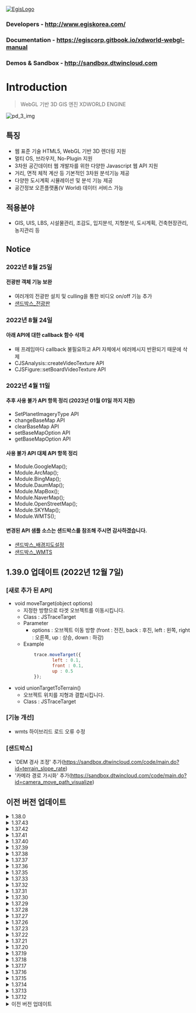 [![EgisLogo](https://user-images.githubusercontent.com/82925313/160987075-ce7eada9-91ca-4b72-beb6-396e142f90a2.png)](http://www.egiskorea.com/)
### Developers  -  http://www.egiskorea.com/

### Documentation  - https://egiscorp.gitbook.io/xdworld-webgl-manual

### Demos & Sandbox  -  http://sandbox.dtwincloud.com

# Introduction
> WebGL 기반 3D GIS 엔진 XDWORLD ENGINE

![pd_3_img](https://user-images.githubusercontent.com/82925313/160986727-f473c308-7881-4342-8c08-e31566d93a3b.png)

## 특징
 * 웹 표준 기술 HTML5, WebGL 기반 3D 렌더링 지원
 * 멀티 OS, 브라우저, No-Plugin 지원
 * 3차원 공간데이터 웹 개발자를 위한 다양한 Javascript 웹 API 지원
 * 거리, 면적 체적 계산 등 기본적인 3차원 분석기능 제공
 * 다양한 도시계획 시뮬레이션 및 분석 기능 제공
 * 공간정보 오픈플랫폼(V World) 데이터 서비스 가능

## 적용분야
 * GIS, UIS, LBS, 시설물관리, 조감도, 입지분석, 지형분석, 도시계획, 건축현장관리, 농지관리 등

## Notice
### 2022년 8월 25일
#### 전광판 객체 기능 보완
 * 여러개의 전광판 설치 및 culling을 통한 비디오 on/off 기능 추가
 * [샌드박스\_전광판](http://sandbox.dtwincloud.com/code/main.do?id=object_ledboard)

### 2022년 8월 24일
#### 아래 API에 대한 callback 함수 삭제
 * 매 프레임마다 callback 불필요하고 API 자체에서 에러메시지 반환되기 때문에 삭제
 * CJSAnalysis::createVideoTexture API
 * CJSFigure::setBoardVideoTexture API

### 2022년 4월 11일
#### 추후 사용 불가 API 항목 정리 (2023년 01월 01일 까지 지원)
 * SetPlanetImageryType API 
 * changeBaseMap API
 * clearBaseMap API
 * setBaseMapOption API
 * getBaseMapOption API

#### 사용 불가 API 대체 API 항목 정리
 * Module.GoogleMap();
 * Module.ArcMap();
 * Module.BingMap();
 * Module.DaumMap();
 * Module.MapBox();
 * Module.NaverMap();
 * Module.OpenStreetMap();
 * Module.SKYMap();
 * Module.WMTS();

#### 변경된 API 샘플 소스는 샌드박스를 참조해 주시면 감사하겠습니다.
 * [샌드박스\_배경지도설정](http://sandbox.dtwincloud.com/code/main.do?id=layer_basemap)
 * [샌드박스\_WMTS](http://sandbox.dtwincloud.com/code/main.do?id=layer_wmts)

## 1.39.0 업데이트 (2022년 12월 7일)
### [새로 추가 된 API]
* void moveTarget(object options)
  * 지정한 방향으로 타겟 오브젝트를 이동시킵니다.
  * Class : JSTraceTarget
  * Parameter
      * options : 오브젝트 이동 방향 (front : 전진, back : 후진, left : 왼쪽, right : 오른쪽, up : 상승, down : 하강)
  * Example
      ``` javascript
          trace.moveTarget({
                 left : 0.1,
                 front : 0.1,
                 up : 0.5
          });
      ``` 
* void unionTargetToTerrain()
  * 오브젝트 위치를 지형과 결합시킵니다. 
  * Class : JSTraceTarget
  
### [기능 개선]
* wmts 하이브리드 로드 오류 수정

### [샌드박스]
* 'DEM 경사 조정' 추가(https://sandbox.dtwincloud.com/code/main.do?id=terrain_slope_rate)
* '카메라 경로 가시화' 추가(https://sandbox.dtwincloud.com/code/main.do?id=camera_move_path_visualize)

## 이전 버전 업데이트

<details><summary>1.38.0</summary>
<p>

## 1.38.0 업데이트 (2022년 12월 7일)
### [새로 추가 된 API]
**1. 레이어 별 클릭 지점 및 선택 오브젝트 리턴 API**
>**object pick(unsinged int screenX, unsigned int screenY)**
>* class : JSLayer
>* parameter
>    * screenX : 화면 x 좌표
>    * screenY : 화면 y 좌표
>* return : 피킹 지점이 없는 경우 null 반환, 피킹 지점이 있는 경우 충돌한 오브젝트 키와 위치 좌표 반환함
>* 참고 : (https://github.com/EgisCorp/XDWorld/issues/224)

**2. JSObject 내 오브젝트 속성 정보 저장 및 반환 기능**
>**bool setProperty(string name, number/string value)**
>* class : JSObject
>* parameter
>    * name : 속성 구분 이름
>    * value : 속성 값 (문자, 숫자 정보만 저장 가능)
>* return : 설정 성공 여부
>
>**number/string getProperty(string name)**
>* class : JSObject
>* parameter
>    * name : 속성 구분 이름
>* return : 저장한 속성 값 (속성 값이 존재하지 않는 경우 null 반환)

**3. Round 자동이동 위치 세그먼트 설정 프로퍼티 추가**
>* JSCamera 클래스 내 autoMoveRoundSegment 프로퍼티가 추가됨.
>* 기존 setAutoMoveRoundPositions API는 500개의 고정 된 이동 경로 점을 반환하였으나, autoMoveRoundSegment 파라미터를 통해 이동 경로 지점 수를 설정 가능하도록 수정됨.
>* 세그먼트 수가 적을 수록 지점 간격이 넓어져 이동 속도가 빨라짐.

**4. 3D 그리드 애니메이션 메쉬의 기준 높이 설정 API 추가**
>**void setBaseAltitude(float fAlt)**
>* 지정된 해발고도를 기준높으로 3d 그리드 표현을 시작
>* class : JSGridAnal
>* parameter
>    * fAlt : 기준 높이 값

**5. 그리드 범례 절대값 설정 API 추가**
>**void setLegendMode(int _nMode)**
>* class : JSGridAnal
>* parameter
>    * _nMode : 그리드 범례 절대값
>        * 0 : 상대값 (%) 적용
>        * 1 : 절대값 (val) 적용
>
>**bool setLegendJSON(object _options)**
>* class : JSGridAnal    
>* parameter
>    * _options : 설정 속성 값
>        * 입력형식 { legendMode : Number, legend : [ { val : Number, color : { a, r, g, b ] }, { val : Number, color : { a, r, g, b ] }, ...] }
>* setLegendMode 및 컬러테이블 설정

**6. JSGridAnal 클래스 내 단일 시간 다중 분석 그리드 객체에 대한 병합기능 추가**
>**void openMultipleGridDataURL(string szURL, unsigned int nTime, unsigned int nStripSize, unsigned int nStripStart, unsigned int nStripEnd, unsigned char nDataType, unsigned char nMultipleCnt, unsigned char nMultipleIndex)**
>* class : JSGridAnal
>* parameter
>    * szURL : 데이터 요청 URL 
>    * nTime : 시간 인덱스 (0-base)
>    * nStripSize :  그리드 하나의 셀의 byte 크기
>    * nStripStart : 그리드 셀에서 데이터 인식 offset 시작 byte (0-base)
>    * nStripEnd : 그리드 셀에서 데이터 인식 offset 종료 byte (0-base), nStripEnd - nStripStart가 데이터 바이트 크기
>    * nDataType : 데이터 자료형 (0 : int, 1 : float, 2 : double)
>    * nMultipleCnt : 다중 중첩 수 
>    * nMultipleIndex : 다중 중첩 인덱스
>* 그리드 필드 하나에 연결된 모든 데이터 필드를 합산하여 표현

**7. JSGridAnal 클래스 내 마우스 클릭시 격자 정보 콜백기능 추가**
>**void setMouseCallback(function _callback)**
>* 그리드 데이터 로드후 마우스 왼쪽버튼을 통한 버튼 업에서 지정된 콜백 호출
>* class : JSGridAnal
>* parameter
>    * _callback : 콜백 함수
>        * 콜백 반환 인자 : { longitude : Number, latitude : Number, idx : Number, idy : Number, value : Number , angle : Number }

**8. JSGridAnal 클래스 내 격자 3D 라인 출력기능 추가**
>**void setGridLineVisible(boolean _visible)**
>* 그리드 라인 표현 여부 설정
>* class : JSGridAnal
>* parameter
>    * _visible : 가시화 설정 값
>
>**void setGridLineBaseAlt(float _fAltitude)**
>* 그리드 라인의 기준 표현 해발고도 설정
>* class : JSGridAnal
>* parameter
>    * _fAltitude : 기준 표현 해발고도
>
>**void setGridLineMaxDistance(float _fDistance)**
>* 그리드 라인의 최대 표현 해발고도, 최대표현부터 기준고도까지 거리별(%)로 알파 적용
>* class : JSGridAnal
>* parameter
>    * _fDistance : 그리드 라인의 최대 표현 해발고도

**9. Canvas style left, top 옵션에 따른 마우스 위치 처리 기능 추가**
>**void ApplyCanvasPosition()**
>* Canvas style 변경 시 동기화 실행
>* Canvas 위치 변경에 따른 HTMLObject 위치 조정 적용
>* class : Module

**10. JSColorGrid 투명도 조절 API 추가**
>**void setOpacity(float _opacity)**
>* class : JSColorGrid
>* parameter
>    * _opacity : 투명도 (0.0~1.0 사이 값 적용)

**11. JSColorPolygon 투명도 조절 API 추가**
>**void setOpacity(float _opacity)**
>* class : JSColorPolygon
>* parameter
>    * _opacity : 투명도 (0.0~1.0 사이 값 적용)

### [개선 된 기능]
>* 화면 분할 시 POI 라인이 단독 렌더링되는 현상 수정 (https://github.com/EgisCorp/XDWorld/issues/230)
>* JSGridAnal 클래스에 단일 시간 분석 그리드 객체에 대한 표출기능 추가
>* 중복키 이벤트 처리 추가(https://github.com/EgisCorp/XDWorld/issues/218)
> * 화면 분할 시 POI 라인이 단독 렌더링되는 현상 수정(https://github.com/EgisCorp/XDWorld/issues/230)
> * 마우스 클릭지점 이격 오류 수정

</p>
</details>

<details><summary>1.37.43</summary>
<p>

### 2022년 12월 1일 (1.37.43)
 * 카메라 회전 예외 처리 추가
</p>
</details>

<details><summary>1.37.42</summary>
<p>

### 2022년 11월 28일 (1.37.42)
 * ([이슈#223](https://github.com/EgisCorp/XDWorld/issues/223)) 해결
</p>
</details>

<details><summary>1.37.41</summary>
<p>

### 2022년 11월 25일 (1.37.41)
 * 지형그리드 생성 모듈 수정
</p>
</details>

<details><summary>1.37.40</summary>
<p>

### 2022년 11월 18일 (1.37.40)
 * HTMLObject 정렬 기능에 따른 위치 조정 기능 추가
 * Real3D 단면도 출력 API 추가
 * 카메라 지하 이동 시 고정 배경 색상 지정 부분 수정
 * 2D 바 그래프 소수점 자릿수 설정 기능 추가
 * 값이 0인 2D 바 그래프 수치 텍스트 표시 
</p>
</details>

<details><summary>1.37.39</summary>
<p>

### 2022년 10월 31일 (1.37.39)
 * 객체 투명도 편집 오류 수정
</p>
</details>

<details><summary>1.37.38</summary>
<p>

### 2022년 10월 26일 (1.37.38)
 * 객체 Fill, Stroke 모드 오류 수정
</p>
</details>

<details><summary>1.37.37</summary>
<p>

### 2022년 10월 21일 (1.37.37)
 * RTT Line 투명값 수정되지 않는 현상 수정
</p>
</details>

<details><summary>1.37.36</summary>
<p>

### 2022년 10월 20일 (1.37.36)
 * 마우스 선택 모드에서 오브젝트가 선택되지 않는 현상 수정
</p>
</details>

<details><summary>1.37.35</summary>
<p>

### 2022년 10월 12일 (1.37.35)
 * JSLayer에 횡단면 출력 기능 사용 여부 설정 API setReal3dCutUse 추가 
 * JSLayer에 횡단면 출력 기능 높이 설정 API setReal3dCutHeight 추가 
</p>
</details>

<details><summary>1.37.33</summary>
<p>

### 2022년 10월 6일 (1.37.33)
 * JSFlowPolygon 좌표 정보 반환 프로퍼티 'coordinates' 추가
 * 포인트-라인 간 최단 거리 계산 API getClosestPositionOnPath 추가
</p>
</details>

<details><summary>1.37.32</summary>
<p>

### 2022년 10월 5일 (1.37.32)
 * JSFlowPolygon/JSPolygon 오브젝트 선택 오류 수정
 * 바람길 기능 수정
   * 빌딩관련 NoData 값 변경( 999 -> 0 )
   * 토지피복도 관련 기능 추가
</p>
</details>

<details><summary>1.37.31</summary>
<p>

 ### 2022년 9월 30일 (1.37.31)
 * wfs poi, poi 인코딩 문제 수정
</p>
</details>

<details><summary>1.37.30</summary>
<p>

### 2022년 9월 26일 (1.37.30)
 * JSBarGraph3D 텍스트 텍스쳐 렌더링 오류 수정
</p>
</details>

<details><summary>1.37.29</summary>
<p>

### 2022년 9월 23일 (1.37.29)
 * 메뉴얼 업데이트 JSTerrain, JSMath
 * Module.getTerrain().makeTerrainElevationCellData("parameter") 추가
   * 그리드 생성 기능 
 * Module.getMath().calculationSlopeAnalysis("parameter") 추가
   * [3 * 3] 배열값을 통한 경사 분석 기능
 * Module.getMap().ScreenToMapPointEX API 실행 시 피킹점이 없는 경우 null 반환하도록 루틴 추가([이슈#211](https://github.com/EgisCorp/XDWorld/issues/211))
</p>
</details>

<details><summary>1.37.28</summary>
<p>

### 2022년 9월 22일 (1.37.28)
 * 비디오 텍스쳐 Zoom In/Out 기능 추가

 * 버텍스 및 인덱스가 활용 된 JSColorPolygon의 마우스 피킹 기능 수정
 * 3D POI 텍스트의 문자 셋 지정 프로퍼티 추가
 ```javascript
var layerList = new Module.JSLayerList(false);
var layer = layerList.nameAtLayer("POI 텍스트 타일 레이어 이름");
layer.text_character_set = "EUC-KR";   // 디폴트 셋은 UTF-8
 ```
</p>
></details>

<details><summary>1.37.27</summary>
<p>

### 2022년 9월 14일 (1.37.27)
 * JSColorPolygon의 마우스 피킹 기능 추가
</p>
</details>

<details><summary>1.37.26</summary>
<p>

### 2022년 9월 02일 (1.37.26)
 * ([이슈#203](https://github.com/EgisCorp/XDWorld/issues/203)) 해결
</p>
</details>

<details><summary>1.37.23</summary>
<p>

### 2022년 8월 24일 (1.37.23)
 * 비디오 텍스쳐 메모리 누수 관련 오류 수정
 * ([비디오텍스쳐](http://sandbox.dtwincloud.com/code/main.do?id=object_video_texture))
 * ([전광판](http://sandbox.dtwincloud.com/code/main.do?id=object_ledboard))
</p>
</details>

<details><summary>1.37.22</summary>
<p>

### 2022년 8월 23일 (1.37.22)
 * 터치 이동/회전/줌인&아웃 사용 설정 프로퍼티 추가([이슈 200](https://github.com/EgisCorp/XDWorld/issues/200))
 ```javascript
// 터치 이동 활성화(true), 비활성화(false)
Module.getControl().touchPanEnable = true; 

// 터치 회전 활성화(true), 비활성화(false)
Module.getControl().touchRotateEnable = true; 

// 터치 줌 인&아웃 활성화(true), 비활성화(false)
Module.getControl().touchZoomEnable = true; 

 ```
</p>
></details>

<details><summary>1.37.21</summary>
<p>

### 2022년 8월 19일 (1.37.21)
 * setDescription, getDescription uft16 지원([이슈 197](https://github.com/EgisCorp/XDWorld/issues/197))
</p>
</details>

<details><summary>1.37.20</summary>
<p>

### 2022년 8월 04일 (1.37.20)
 * 고스트심볼(JSGhostSymbol) z버퍼 off 프로퍼티 추가([이슈 194](https://github.com/EgisCorp/XDWorld/issues/194))
 ```javascript
var object = Module.createGhostSymbol("MY_OBJECT");
object.zBufferOff = true;
 ```
</p>
</details>

<details><summary>1.37.19</summary>
<p>

### 2022년 8월 04일 (1.37.19)
 * 건물 객첵 key List 기반 색상 변경 API 추가
</p>
</details>

<details><summary>1.37.18</summary>
<p>

### 2022년 8월 02일 (1.37.18)
 * 실시간 cctv 관제 편집기능 추가
</p>
</details>

<details><summary>1.37.17</summary>
<p>

### 2022년 7월 26일 (1.37.17)
 * 가시권 분석 이슈 처리([이슈 189](https://github.com/EgisCorp/XDWorld/issues/189))
</p>
</details>

<details><summary>1.37.16</summary>
<p>

 ### 2022년 7월 19일 (1.37.16)
 * 입력된 영역과 객체의 영역 충돌 체크 조건 추가 (완전 포함, 조금이라도 포함)
 * 라이브맵 1차 

### 2022년 7월 14일 (1.37.16)
 * JSMap의 setSimpleMode API 오류 수정
</p>
</details>

<details><summary>1.37.15</summary>
<p>

### 2022년 7월 13일 (1.37.15)
 * 레이어 별로 건물 심플 모드 설정이 가능한 JSLayer 프로퍼티 simple_real3d 추가
 ```javascript
var layerList = new Module.JSLayerList(false);
layer = layerList.nameAtLayer("building_layer_name");
layer.simple_real3d = true;
 ```
</p>
</details>

<details><summary>1.37.14</summary>
<p>

### 2022년 7월 08일 (1.37.14)
 * 입력된 영역과 객체의 영역 충돌 체크 오류 수정
</p>
</details>

<details><summary>1.37.13</summary>
<p>

### 2022년 7월 07일 (1.37.13)
 * 텍스쳐가 없는 Real3d의 색상 변경 API SetDefineMeshColorByObjectKey 미적용 오류 수정
 * JSGhostSymbol의 API exportFileFormat에 XDO 텍스쳐 이미지 파일 지정 기능 추가
</p>
</details>

<details><summary>1.37.12</summary>
<p>

### 2022년 7월 06일 (1.37.12)
 * 입력된 영역과 객체의 영역 충돌 체크 오류 수정
 * 그림자 분석, 비디오 텍스쳐 기능 오류 수정
</p>
</details>

<details><summary>이전 버전 업데이트</summary>
<p>

### 2022년 7월 05일
 * 리소스 URL 설정 API 추가
 * 맵컨트롤을 사용하기 위해서는 [리소스 다운로드](https://github.com/EgisCorp/XDWorld/tree/main/resource/MapCtrl) 해주시기 바랍니다.
 * 리소스 설정 샘플 [샌드박스\_맵컨트롤](http://sandbox.dtwincloud.com/code/main.do?id=option_control_map)
 * 입력된 영역과 객체의 영역 충돌 체크 API 추가
### 2022년 6월 29일
 * XDO 포맷 파일 기반 고스트심볼 import 및 export API 추가
 ### 2022년 6월 20일
 * Tile LOD Object 프로토콜 예외처리 추가
### 2022년 6월 8일
 * 포인트 클라우드 실시간 높이 조절 기능 구현(Tile LOD Object와 동일)
 * Tile LOD Object 가시화 모듈 수정
### 2022년 5월 19일
 * 배경지도 변경 오류 수정
 * 선택 기능 추가
 * JSMap addSelectObject 기능추가
### 2022년 4월 27일
 * JSLibraryObject, JSBuildingManager 클래스 API 삭제
### 2022년 4월 22일
 * WMTS, 배경지도 오류 수정
 * WMTS 하이브리드 기능 추가
### 2022년 4월 21일
 * Real3D 객체 페이스 색상 가시화 모듈 수정
 * JSLineString 좌표 반환 기능 오류 수정 
### 2022년 4월 15일
 * Real3D 3DS export 시 메시 방향 지정 오류 수정
</p>
</details>
